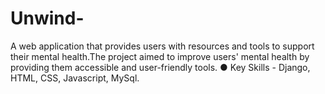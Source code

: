 # Unwind-
A web application that provides users with resources and tools to support their mental health.The project aimed to improve users' mental health by providing them accessible and user-friendly tools. ● Key Skills - Django, HTML, CSS, Javascript, MySql.
